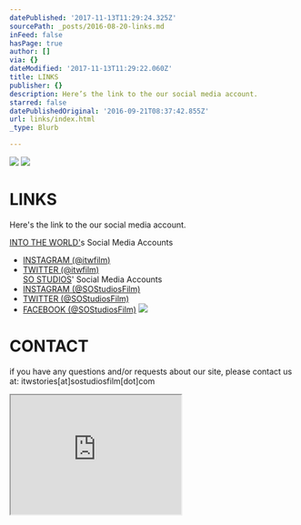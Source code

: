 ```yaml
---
datePublished: '2017-11-13T11:29:24.325Z'
sourcePath: _posts/2016-08-20-links.md
inFeed: false
hasPage: true
author: []
via: {}
dateModified: '2017-11-13T11:29:22.060Z'
title: LINKS
publisher: {}
description: Here’s the link to the our social media account.
starred: false
datePublishedOriginal: '2016-09-21T08:37:42.855Z'
url: links/index.html
_type: Blurb

---
```

![](https://the-grid-user-content.s3-us-west-2.amazonaws.com/7a411528-3df3-468b-9776-8ccfe942901a.jpg)
![](https://the-grid-user-content.s3-us-west-2.amazonaws.com/89e7a420-fa29-4659-a398-110763a2943d.png)

# LINKS

Here's the link to the our social media account.

[INTO THE WORLD'][0]s Social Media Accounts  
- [INSTAGRAM (@itwfilm)][1]  
- [TWITTER (@itwfilm)][2]  
[SO STUDIOS][3]' Social Media Accounts  
- [INSTAGRAM (@SOStudiosFilm)][4]  
- [TWITTER (@SOStudiosFilm)][5]  
- [FACEBOOK (@SOStudiosFilm)][6]
![](https://the-grid-user-content.s3-us-west-2.amazonaws.com/47ce9dba-d862-4b7b-9e74-1bb82b338cef.png)

# CONTACT

if you have any questions and/or requests about our site, please contact us at: itwstories\[at\]sostudiosfilm\[dot\]com

<iframe src="https://the-grid.github.io/ed-userhtml/?g=eJxtkNFugyAUhu99CsJVmwVxuFrbiS-y7AJBLS0K8WAat-7dR2PTODMuuOD7-HP-U1QDLYu_V1SAHLTzSMDUSwSD5JhSJ9paKBa31ramDkRpKby2fSxt96D0DFQoqKZZis-Ay4LOaSFW94CkEQAcLywcofsBP5maY6XBGTEdK2Pl5YGU8IIIRRo7dMJz3JhRqxULf-wYmO7CJMRb9y8nl3rimJwy0ryknrx-kYNdidLoug9BUhA3VoSlLN_vd3mSHrKMJcnKBmODm7Pdjr0FNbn3DTWfOyxnfbPoizi66l7Za7x8vN3Qx-c2diOcNt8_2_foubdfaOWEVw" height="210" style=""></iframe>



[0]: https://www.sostudiosfilm.com/into-the-world "INTO THE WORLD"
[1]: https://www.instagram.com/itwfilm/ "@itwfilm"
[2]: https://twitter.com/itwfilm "Into the World (@itwfilm) - Twitter"
[3]: https://www.sostudiosfim.com/
[4]: https://instagram.com/SOStudiosFilm "SO STUDIOS (@SOStudiosFilm) - Instagram"
[5]: https://twitter.com/SOStudiosFIlm "SO STUDIOS (@SOStudiosFilm) - Twitter"
[6]: https://www.facebook.com/SOStudiosFilm "Facebook (@SOStudiosFilm)"